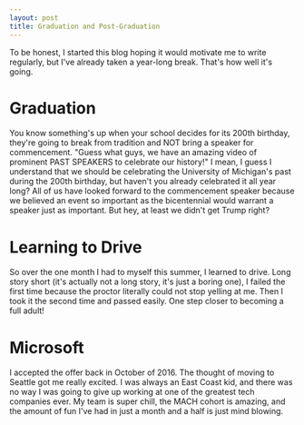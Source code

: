 ```yaml
---
layout: post
title: Graduation and Post-Graduation
---
```


To be honest, I started this blog hoping it would motivate me to write regularly, but 
I've already taken a year-long break. That's how well it's going.

# Graduation
You know something's up when your school decides for its 200th birthday, they're going
to break from tradition and NOT bring a speaker for commencement. "Guess what guys, we have 
an amazing video of prominent PAST SPEAKERS to celebrate our history!" I mean, I guess
I understand that we should be celebrating the University of Michigan's past during the
200th birthday, but haven't you already celebrated it all year long? All of us have looked
forward to the commencement speaker because we believed an event so important as the bicentennial
would warrant a speaker just as important. But hey, at least we didn't get Trump right?

# Learning to Drive
So over the one month I had to myself this summer, I learned to drive. Long story short (it's actually not a long
story, it's just a boring one), I failed the first time because the proctor literally could not stop yelling at me. Then I 
took it the second time and passed easily. One step closer to becoming a full adult!

# Microsoft
I accepted the offer back in October of 2016. The thought of moving to Seattle got me really excited. I was always an East Coast kid, and there was no way I was going to give up working at one of the greatest tech companies ever. My team is super chill, the MACH cohort is amazing, and the amount of fun I've had in just a month and a half is just mind blowing.